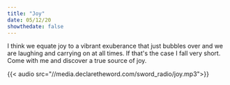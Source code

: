 ```yaml
---
title: "Joy"
date: 05/12/20
showthedate: false
---
```


I think we equate joy to a vibrant exuberance that just bubbles over and we are laughing and carrying on at all times. If that's the case I fall very short. Come with me and discover a true source of joy.
<!--more-->
{{< audio src="//media.declaretheword.com/sword_radio/joy.mp3">}}